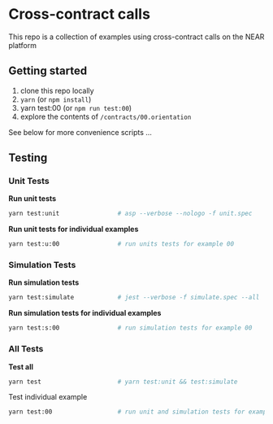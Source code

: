 # Cross-contract calls

This repo is a collection of examples using cross-contract calls on the NEAR platform

## Getting started

1. clone this repo locally
2. `yarn` (or `npm install`)
3. yarn test:00 (or `npm run test:00`)
4. explore the contents of `/contracts/00.orientation`

See below for more convenience scripts ...

## Testing

### Unit Tests

**Run unit tests**

```sh
yarn test:unit                # asp --verbose --nologo -f unit.spec
```

**Run unit tests for individual examples**

```sh
yarn test:u:00                # run units tests for example 00
```

### Simulation Tests

**Run simulation tests**

```sh
yarn test:simulate            # jest --verbose -f simulate.spec --all
```

**Run simulation tests for individual examples**

```sh
yarn test:s:00                # run simulation tests for example 00
```

### All Tests

**Test all**

```sh
yarn test                     # yarn test:unit && test:simulate
```

Test individual example

```sh
yarn test:00                  # run unit and simulation tests for example 00
```
